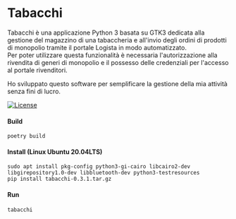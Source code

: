 # Tabacchi

Tabacchi è una applicazione Python 3 basata su GTK3 dedicata alla gestione del magazzino di una tabaccheria e all'invio degli ordini
di prodotti di monopolio tramite il portale Logista in modo automatizzato.  
Per poter utilizzare questa funzionalità è necessaria l'autorizzazione alla rivendita di generi di monopolio e il possesso delle credenziali per l'accesso al portale rivenditori.  
  
Ho sviluppato questo software per semplificare la gestione della mia attività senza fini di lucro.

[![License](https://img.shields.io/badge/License-Apache%202.0-blue.svg)](https://opensource.org/licenses/Apache-2.0)


#### Build
`poetry build`

#### Install (Linux Ubuntu 20.04LTS)
```
sudo apt install pkg-config python3-gi-cairo libcairo2-dev libgirepository1.0-dev libbluetooth-dev python3-testresources
pip install tabacchi-0.3.1.tar.gz
```

#### Run
`tabacchi`